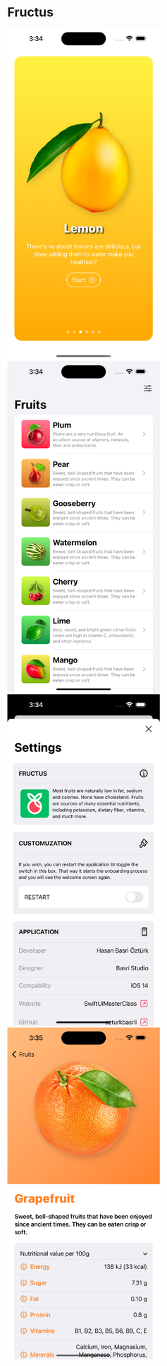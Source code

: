 # Fructus

<img src="https://github.com/ozturkbasrii/Fructus/blob/main/1.png"  height="750">

<img src="https://github.com/ozturkbasrii/Fructus/blob/main/2.png"  height="750">

<img src="https://github.com/ozturkbasrii/Fructus/blob/main/3.png"  height="750">

<img src="https://github.com/ozturkbasrii/Fructus/blob/main/4.png"  height="750">
